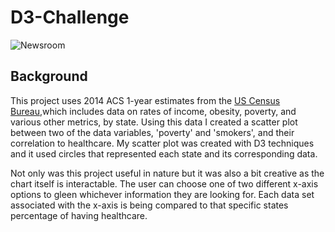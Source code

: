 # D3-Challenge

![Newsroom](https://media.giphy.com/media/v2xIous7mnEYg/giphy.gif)

## Background

This project uses 2014 ACS 1-year estimates from the [US Census Bureau](https://data.census.gov/cedsci/),which includes data on rates of income, obesity, poverty, and various other metrics, by state. Using this data I created a scatter plot between two of the data variables, 'poverty' and 'smokers', and their correlation to healthcare. My scatter plot was created with D3 techniques and it used circles that represented each state and its corresponding data. 

Not only was this project useful in nature but it was also a bit creative as the chart itself is interactable. The user can choose one of two different x-axis options to gleen whichever information they are looking for. Each data set associated with the x-axis is being compared to that specific states percentage of having healthcare.